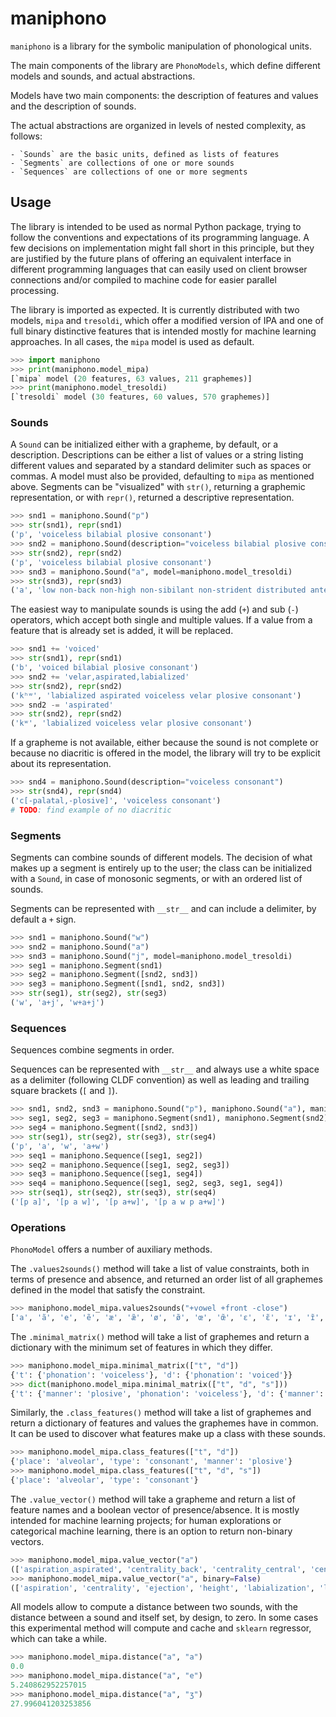 # maniphono

`maniphono` is a library for the symbolic manipulation of phonological units.

The main components of the library are `PhonoModels`, which define different models and
sounds, and actual abstractions.

Models have two main components: the description of features and values and the
description of sounds.

The actual abstractions are organized in levels of nested complexity, as follows:

	- `Sounds` are the basic units, defined as lists of features
	- `Segments` are collections of one or more sounds
	- `Sequences` are collections of one or more segments

## Usage

The library is intended to be used as normal Python package, trying to follow the
conventions and expectations of its programming language. A few decisions on
implementation might fall short in this principle, but they are justified by the future
plans of offering an equivalent interface in different programming languages that can
easily used on client browser connections and/or compiled to machine code for easier
parallel processing.

The library is imported as expected. It is currently distributed with two models,
`mipa` and `tresoldi`, which offer a modified version of IPA and one of full binary
distinctive features that is intended mostly for machine learning approaches. In all
cases, the `mipa` model is used as default.

```python
>>> import maniphono
>>> print(maniphono.model_mipa)
[`mipa` model (20 features, 63 values, 211 graphemes)]
>>> print(maniphono.model_tresoldi)
[`tresoldi` model (30 features, 60 values, 570 graphemes)]
```

### Sounds

A `Sound` can be initialized either with a grapheme, by default, or a description.
Descriptions can be either a list of values or a string listing different values and
separated by a standard delimiter such as spaces or commas. A model must also be
provided, defaulting to `mipa` as mentioned above. Segments can be "visualized"
with `str()`, returning a graphemic representation, or with `repr()`, returned a
descriptive representation.

```python
>>> snd1 = maniphono.Sound("p")
>>> str(snd1), repr(snd1)
('p', 'voiceless bilabial plosive consonant')
>>> snd2 = maniphono.Sound(description="voiceless bilabial plosive consonant")
>>> str(snd2), repr(snd2)
('p', 'voiceless bilabial plosive consonant')
>>> snd3 = maniphono.Sound("a", model=maniphono.model_tresoldi)
>>> str(snd3), repr(snd3)
('a', 'low non-back non-high non-sibilant non-strident distributed anterior non-constricted non-spread voice dorsal non-labial non-click coronal place non-lateral laryngeal syllabic tense non-consonantal non-nasal approximant continuant sonorant')
```

The easiest way to manipulate sounds is using the add (`+`) and sub (`-`) operators, which
accept both single and multiple values. If a value from a feature that
is already set is added, it will be replaced.

```python
>>> snd1 += 'voiced'
>>> str(snd1), repr(snd1)
('b', 'voiced bilabial plosive consonant')
>>> snd2 += 'velar,aspirated,labialized'
>>> str(snd2), repr(snd2)
('kʰʷ', 'labialized aspirated voiceless velar plosive consonant')
>>> snd2 -= 'aspirated'
>>> str(snd2), repr(snd2)
('kʷ', 'labialized voiceless velar plosive consonant')
```

If a grapheme is not available, either because the sound is not complete or because no
diacritic is offered in the model, the library will try to be explicit about its
representation.

```python
>>> snd4 = maniphono.Sound(description="voiceless consonant")
>>> str(snd4), repr(snd4)
('c[-palatal,-plosive]', 'voiceless consonant')
# TODO: find example of no diacritic
```

### Segments

Segments can combine sounds of different models. The decision of what makes up a
segment is entirely up to the user; the class can be initialized with a `Sound`,
in case of monosonic segments, or with an ordered list of sounds.

Segments can be represented with `__str__` and can include a delimiter, by default
a `+` sign.

```python
>>> snd1 = maniphono.Sound("w")
>>> snd2 = maniphono.Sound("a")
>>> snd3 = maniphono.Sound("j", model=maniphono.model_tresoldi)
>>> seg1 = maniphono.Segment(snd1)
>>> seg2 = maniphono.Segment([snd2, snd3])
>>> seg3 = maniphono.Segment([snd1, snd2, snd3])
>>> str(seg1), str(seg2), str(seg3)
('w', 'a+j', 'w+a+j')
```

### Sequences

Sequences combine segments in order.

Sequences can be represented with `__str__` and always use a white space as a delimiter
(following CLDF convention) as well as leading and trailing square brackets (`[` and `]`).

```python
>>> snd1, snd2, snd3 = maniphono.Sound("p"), maniphono.Sound("a"), maniphono.Sound("w")
>>> seg1, seg2, seg3 = maniphono.Segment(snd1), maniphono.Segment(snd2), maniphono.Segment([snd3])
>>> seg4 = maniphono.Segment([snd2, snd3])
>>> str(seg1), str(seg2), str(seg3), str(seg4)
('p', 'a', 'w', 'a+w')
>>> seq1 = maniphono.Sequence([seg1, seg2])
>>> seq2 = maniphono.Sequence([seg1, seg2, seg3])
>>> seq3 = maniphono.Sequence([seg1, seg4])
>>> seq4 = maniphono.Sequence([seg1, seg2, seg3, seg1, seg4])
>>> str(seq1), str(seq2), str(seq3), str(seq4)
('[p a]', '[p a w]', '[p a+w]', '[p a w p a+w]')
```

### Operations

`PhonoModel` offers a number of auxiliary methods.

The `.values2sounds()` method will take a list of value constraints, both in terms of
presence and absence, and returned an order list of all graphemes defined in the model
that satisfy the constraint.

```python
>>> maniphono.model_mipa.values2sounds("+vowel +front -close")
['a', 'ã', 'e', 'ẽ', 'æ', 'æ̃', 'ø', 'ø̃', 'œ', 'œ̃', 'ɛ', 'ɛ̃', 'ɪ', 'ɪ̃', 'ɶ', 'ɶ̃', 'ʏ', 'ʏ̃']
```

The `.minimal_matrix()` method will take a list of graphemes and return a dictionary
with the minimum set of features in which they differ.

```python
>>> maniphono.model_mipa.minimal_matrix(["t", "d"])
{'t': {'phonation': 'voiceless'}, 'd': {'phonation': 'voiced'}}
>>> dict(maniphono.model_mipa.minimal_matrix(["t", "d", "s"]))
{'t': {'manner': 'plosive', 'phonation': 'voiceless'}, 'd': {'manner': 'plosive', 'phonation': 'voiced'}, 's': {'manner': 'fricative', 'phonation': 'voiceless'}}
```

Similarly, the `.class_features()` method will take a list of graphemes and return a
dictionary of features and values the graphemes have in common. It can be used to
discover what features make up a class with these sounds.

```python
>>> maniphono.model_mipa.class_features(["t", "d"])
{'place': 'alveolar', 'type': 'consonant', 'manner': 'plosive'}
>>> maniphono.model_mipa.class_features(["t", "d", "s"])
{'place': 'alveolar', 'type': 'consonant'}
```

The `.value_vector()` method will take a grapheme and return a list of feature names
and a boolean vector of presence/absence. It is mostly intended for machine learning
projects; for human explorations or categorical machine learning, there is an option
to return non-binary vectors.

```python
>>> maniphono.model_mipa.value_vector("a")
(['aspiration_aspirated', 'centrality_back', 'centrality_central', 'centrality_front', 'centrality_near-back', 'centrality_near-front', 'ejection_ejective', 'height_close', 'height_close-mid', 'height_mid', 'height_near-close', 'height_near-open', 'height_open', 'height_open-mid', 'labialization_labialized', 'laterality_lateral', 'length_half-long', 'length_long', 'manner_affricate', 'manner_approximant', 'manner_click', 'manner_flap', 'manner_fricative', 'manner_implosive', 'manner_plosive', 'manner_trill', 'nasality_nasal', 'nasalization_nasalized', 'palatalization_palatalized', 'pharyngealization_pharyngealized', 'phonation_voiced', 'phonation_voiceless', 'place_alveolar', 'place_alveolo-palatal', 'place_bilabial', 'place_dental', 'place_epiglottal', 'place_glottal', 'place_labial', 'place_labio-alveolar', 'place_labio-coronal', 'place_labio-dental', 'place_labio-palatal', 'place_labio-velar', 'place_linguo-labial', 'place_palatal', 'place_palato-velar', 'place_pharyngeal', 'place_post-alveolar', 'place_retroflex', 'place_uvular', 'place_uvulo-epiglottal', 'place_velar', 'roundness_rounded', 'roundness_unrounded', 'sibilancy_non-sibilant', 'sibilancy_sibilant', 'syllabicity_non-syllabic', 'syllabicity_syllabic', 'type_consonant', 'type_vowel', 'uvularization_uvularized', 'velarization_velarized'], [False, False, False, True, False, False, False, False, False, False, False, False, True, False, False, False, False, False, False, False, False, False, False, False, False, False, False, False, False, False, False, False, False, False, False, False, False, False, False, False, False, False, False, False, False, False, False, False, False, False, False, False, False, False, True, False, False, False, False, False, True, False, False])
>>> maniphono.model_mipa.value_vector("a", binary=False)
(['aspiration', 'centrality', 'ejection', 'height', 'labialization', 'laterality', 'length', 'manner', 'nasality', 'nasalization', 'palatalization', 'pharyngealization', 'phonation', 'place', 'roundness', 'sibilancy', 'syllabicity', 'type', 'uvularization', 'velarization'], [None, 'front', None, 'open', None, None, None, None, None, None, None, None, None, None, 'unrounded', None, None, 'vowel', None, None])
```

All models allow to compute a distance between two sounds, with the distance between a sound and
itself set, by design, to zero. In some cases this experimental method will compute and cache
and `sklearn` regressor, which can take a while.

```python
>>> maniphono.model_mipa.distance("a", "a")
0.0
>>> maniphono.model_mipa.distance("a", "e")
5.240862952257015
>>> maniphono.model_mipa.distance("a", "ʒ")
27.996041203253856
```
